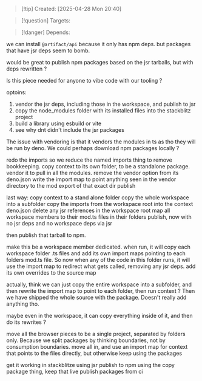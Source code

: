 
>[!tip] Created: [2025-04-28 Mon 20:40]

>[!question] Targets: 

>[!danger] Depends: 

we can install `@artifact/api` because it only has npm deps.
but packages that have jsr deps seem to bomb.

would be great to publish npm packages based on the jsr tarballs, but with deps rewritten ?

Is this piece needed for anyone to vibe code with our tooling ?

optoins:
1. vendor the jsr deps, including those in the workspace, and publish to jsr
2. copy the node_modules folder with its installed files into the stackblitz project
3. build a library using esbuild or vite
4. see why dnt didn't include the jsr packages

The issue with vendoring is that it vendors the modules in ts as tho they will be run by deno.
We could perhaps download npm packages locally ?

redo the imports so we reduce the named imports thing to remove bookkeeping.
copy context to its own folder, to be a standalone package.
vendor it to pull in all the modules.
remove the vendor option from its deno.json
write the import map to point anything seen in the vendor directory to the mod export of that exact dir
publish

last way:
copy context to a stand alone folder
copy the whole workspace into a subfolder
copy the imports from the workspace root into the context deno.json
delete any jsr references in the workspace root
map all workspace members to their mod.ts files in their folders
publish, now with no jsr deps and no workspace deps via jsr

then publish that tarball to npm.

make this be a workspace member dedicated.
when run, it will copy each workspace folder .ts files and add its own import maps pointing to each folders mod.ts file.
So now when any of the code in this folder runs, it will use the import map to redirect what gets called, removing any jsr deps.
add its own overrides to the source map

actually, think we can just copy the entire workspace into a subfolder, and then rewrite the import map to point to each folder, then run context ?
Then we have shipped the whole source with the package.  Doesn't really add anything tho.

maybe even in the workspace, it can copy everything inside of it, and then do its rewrites ?

move all the browser pieces to be a single project, separated by folders only.
Because we split packages by thinking boundaries, not by consumption boundaries.
move all in, and use an import map for context that points to the files directly, but otherwise keep using the packages


get it working in stackblitze using jsr
publish to npm using the copy package thing, keep that live
publish packages from ci
